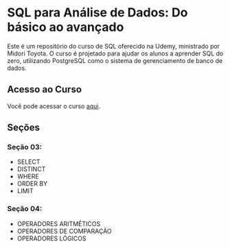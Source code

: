 # SQL para Análise de Dados: Do básico ao avançado

Este é um repositório do curso de SQL oferecido na Udemy, ministrado por Midori Toyota. O curso é projetado para ajudar os alunos a aprender SQL do zero, utilizando PostgreSQL como o sistema de gerenciamento de banco de dados. 

## Acesso ao Curso

Você pode acessar o curso [aqui](https://www.udemy.com/course/sql-para-analise-de-dados/?couponCode=ST2MT43024).

## Seções
### Seção 03:
- SELECT
- DISTINCT
- WHERE
- ORDER BY
- LIMIT
### Seção 04:
- OPERADORES ARITMÉTICOS
- OPERADORES DE COMPARAÇÃO
- OPERADORES LÓGICOS


